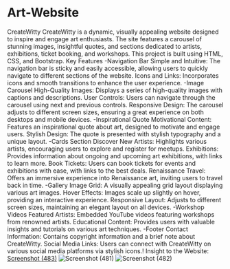 # Art-Website
CreateWitty
CreateWitty is a dynamic, visually appealing website designed to inspire and engage art enthusiasts. The site features a carousel of stunning images, insightful quotes, and sections dedicated to artists, exhibitions, ticket booking, and workshops. This project is built using HTML, CSS, and Bootstrap.
Key Features
-Navigation Bar
Simple and Intuitive: The navigation bar is sticky and easily accessible, allowing users to quickly navigate to different sections of the website.
Icons and Links: Incorporates icons and smooth transitions to enhance the user experience.
-Image Carousel
High-Quality Images: Displays a series of high-quality images with captions and descriptions.
User Controls: Users can navigate through the carousel using next and previous controls.
Responsive Design: The carousel adjusts to different screen sizes, ensuring a great experience on both desktops and mobile devices.
-Inspirational Quote
Motivational Content: Features an inspirational quote about art, designed to motivate and engage users.
Stylish Design: The quote is presented with stylish typography and a unique layout.
-Cards Section
Discover New Artists: Highlights various artists, encouraging users to explore and register for meetups.
Exhibitions: Provides information about ongoing and upcoming art exhibitions, with links to learn more.
Book Tickets: Users can book tickets for events and exhibitions with ease, with links to the best deals.
Renaissance Travel: Offers an immersive experience into Renaissance art, inviting users to travel back in time.
-Gallery
Image Grid: A visually appealing grid layout displaying various art images.
Hover Effects: Images scale up slightly on hover, providing an interactive experience.
Responsive Layout: Adjusts to different screen sizes, maintaining an elegant layout on all devices.
-Workshop Videos
Featured Artists: Embedded YouTube videos featuring workshops from renowned artists.
Educational Content: Provides users with valuable insights and tutorials on various art techniques.
-Footer
Contact Information: Contains copyright information and a brief note about CreateWitty.
Social Media Links: Users can connect with CreateWitty on various social media platforms via stylish icons.!
Insight to the Website:
[Screenshot (483)](https://github.com/Swati-in/Art-Website/assets/155288849/f8e1499b-6fba-4d42-8019-31c866a7b93e)
![Screenshot (481)](https://github.com/Swati-in/Art-Website/assets/155288849/888b7a7f-7354-4eb8-89e8-98ba3d91ec26)
![Screenshot (482)](https://github.com/Swati-in/Art-Website/assets/155288849/f92748b7-89a5-4cbe-b893-9de027feae6a)
